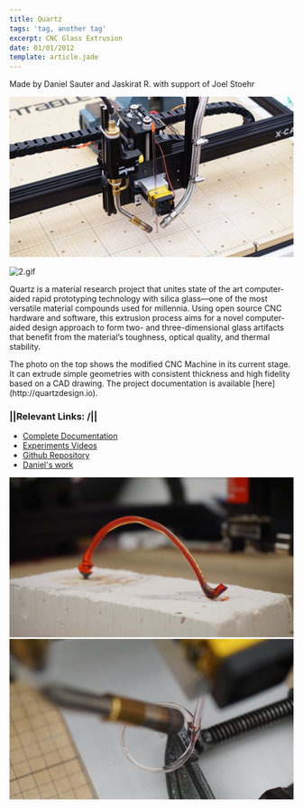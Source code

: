 ```yaml
---
title: Quartz
tags: 'tag, another tag'
excerpt: CNC Glass Extrusion
date: 01/01/2012
template: article.jade
---
```


Made by Daniel Sauter and Jaskirat R. with support of Joel Stoehr

![image1.jpg](image1.jpg)

<div class="row">
  <div class="col m12 l6">
    <img src="2.gif" alt="2.gif">
  </div>
  <div class="col m12 l6">
    <p>Quartz is a material research project that unites state of the art computer-aided rapid prototyping technology with silica glass—one of the most versatile material compounds used for millennia. Using open source CNC hardware and software, this extrusion
      process aims for a novel computer-aided design approach to form two- and three-dimensional glass artifacts that benefit from the material’s toughness, optical quality, and thermal stability.
    </p>
    <p>
      The photo on the top shows the modified CNC Machine in its current stage. It can extrude simple geometries with consistent thickness and high fidelity based on a CAD drawing. The project documentation is available [here](http://quartzdesign.io). 
  </div>
</div>

### ||Relevant Links: /||
- [Complete Documentation](http://quartzdesign.io)
- [Experiments Videos](https://vimeo.com/album/4021301)
- [Github Repository](https://github.com/danielsauter/quartz)
- [Daniel's work](http://danielsauter.com/)

<div class="row">
  <div class="col m12 l6">
    <img src="4.jpg" alt="4.jpg">
  </div>
  <div class="col m12 l6">
  <img src="5.jpg" alt="5.jpg">
  </div>
</div>

